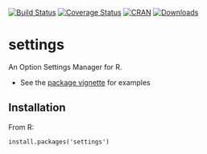 [![Build Status](https://travis-ci.org/markvanderloo/settings.svg)](https://travis-ci.org/markvanderloo/settings) [![Coverage Status](https://coveralls.io/repos/markvanderloo/settings/badge.svg?branch=master&service=github)](https://coveralls.io/github/markvanderloo/settings?branch=master) [![CRAN](http://www.r-pkg.org/badges/version/settings)](http://cran.r-project.org/web/packages/settings/NEWS) [![Downloads](http://cranlogs.r-pkg.org/badges/settings)](http://cran.r-project.org/package=settings/) 

settings
=======

An Option Settings Manager for R.

* See the [package vignette](http://cran.r-project.org/web/packages/settings/vignettes/settings.html) for examples

Installation
---------------
From R:
```
install.packages('settings')
```
